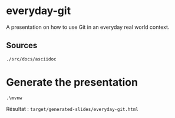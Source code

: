 # everyday-git
A presentation on how to use Git in an everyday real world context.

## Sources
`./src/docs/asciidoc`

# Generate the presentation
`.\mvnw`

Résultat : `target/generated-slides/everyday-git.html`
